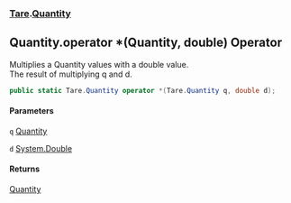 ### [Tare](Tare.md 'Tare').[Quantity](Tare.Quantity.md 'Tare.Quantity')

## Quantity.operator *(Quantity, double) Operator

Multiplies a Quantity values with a double value.  
<returns>The result of multiplying q and d.</returns>

```csharp
public static Tare.Quantity operator *(Tare.Quantity q, double d);
```
#### Parameters

<a name='Tare.Quantity.op_Multiply(Tare.Quantity,double).q'></a>

`q` [Quantity](Tare.Quantity.md 'Tare.Quantity')

<a name='Tare.Quantity.op_Multiply(Tare.Quantity,double).d'></a>

`d` [System.Double](https://docs.microsoft.com/en-us/dotnet/api/System.Double 'System.Double')

#### Returns
[Quantity](Tare.Quantity.md 'Tare.Quantity')